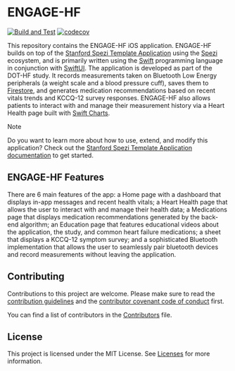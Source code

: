 <!--

This source file is part of the ENGAGE-HF based on the Stanford Spezi Template Application project

SPDX-FileCopyrightText: 2023 Stanford University

SPDX-License-Identifier: MIT

-->

# ENGAGE-HF
[![Build and Test](https://github.com/StanfordBDHG/ENGAGE-HF-iOS/actions/workflows/build-and-test.yml/badge.svg)](https://github.com/StanfordBDHG/ENGAGE-HF-iOS/actions/workflows/build-and-test.yml)
[![codecov](https://codecov.io/gh/StanfordBDHG/ENGAGE-HF-iOS/graph/badge.svg?token=sFNNo3AoNd)](https://codecov.io/gh/StanfordBDHG/ENGAGE-HF-iOS)

This repository contains the ENGAGE-HF iOS application. ENGAGE-HF builds on top of the [Stanford Spezi Template Application](https://github.com/StanfordSpezi/SpeziTemplateApplication) using the [Spezi](https://github.com/StanfordSpezi/Spezi) ecosystem, and is primarily written using the [Swift](https://www.swift.org) programming language in conjunction with [SwiftUI](https://developer.apple.com/documentation/swiftui/). The application is developed as part of the DOT-HF study. It records measurements taken on Bluetooth Low Energy peripherals (a weight scale and a blood pressure cuff), saves them to [Firestore](https://firebase.google.com/docs/firestore), and generates medication recommendations based on recent vitals trends and KCCQ-12 survey responses. ENGAGE-HF also allows patients to interact with and manage their measurement history via a Heart Health page built with [Swift Charts](https://developer.apple.com/documentation/charts).

> [!NOTE]
> Do you want to learn more about how to use, extend, and modify this application? Check out the [Stanford Spezi Template Application documentation](https://stanfordspezi.github.io/SpeziTemplateApplication) to get started.


## ENGAGE-HF Features

There are 6 main features of the app: a Home page with a dashboard that displays in-app messages and recent health vitals; a Heart Health page that allows the user to interact with and manage their health data; a Medications page that displays medication recommendations generated by the back-end algorithm; an Education page that features educational videos about the application, the study, and common heart failure medications; a sheet that displays a KCCQ-12 symptom survey; and a sophisticated Bluetooth implementation that allows the user to seamlessly pair bluetooth devices and record measurements without leaving the application.


## Contributing

Contributions to this project are welcome. Please make sure to read the [contribution guidelines](https://github.com/StanfordSpezi/.github/blob/main/CONTRIBUTING.md) and the [contributor covenant code of conduct](https://github.com/StanfordSpezi/.github/blob/main/CODE_OF_CONDUCT.md) first.

You can find a list of contributors in the [Contributors](https://github.com/StanfordBDHG/ENGAGE-HF-iOS/blob/main/CONTRIBUTORS.md) file.

## License

This project is licensed under the MIT License. See [Licenses](LICENSES) for more information.
